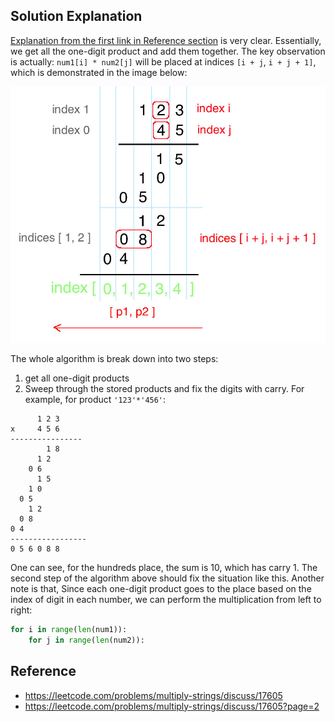 ## Solution Explanation

[Explanation from the first link in Reference section](https://leetcode.com/problems/multiply-strings/discuss/17605)
is very clear. Essentially, we get all the one-digit product and add them together. 
The key observation is actually:  `num1[i] * num2[j]` will be placed at indices `[i + j`, `i + j + 1]`,
which is demonstrated in the image below:

![demo](demo.jpg)

The whole algorithm is break down into two steps:

1. get all one-digit products
2. Sweep through the stored products and fix the digits with carry. For example,
for product `'123'*'456'`:

```
      1 2 3
x     4 5 6
----------------
        1 8
      1 2
    0 6
      1 5
    1 0
  0 5  
    1 2
  0 8
0 4
-----------------
0 5 6 0 8 8
```

One can see, for the hundreds place, the sum is 10, which has carry 1. The second step
of the algorithm above should fix the situation like this. Another note is that,
Since each one-digit product goes to the place based on the index of digit in each number,
we can perform the multiplication from left to right:

```python
for i in range(len(num1)):
    for j in range(len(num2)):
```


## Reference

- https://leetcode.com/problems/multiply-strings/discuss/17605
- https://leetcode.com/problems/multiply-strings/discuss/17605?page=2